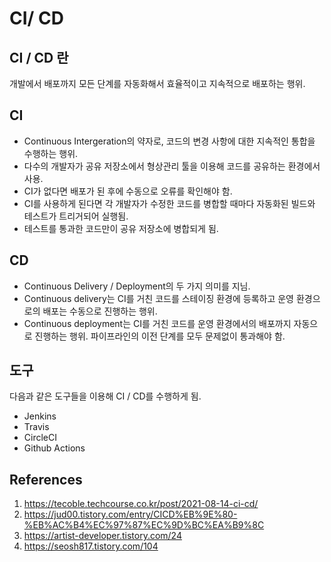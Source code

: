 # CI/ CD

## CI / CD 란

개발에서 배포까지 모든 단계를 자동화해서 효율적이고 지속적으로 배포하는 행위.

## CI

- Continuous Intergeration의 약자로, 코드의 변경 사항에 대한 지속적인 통합을 수행하는 행위.
- 다수의 개발자가 공유 저장소에서 형상관리 툴을 이용해 코드를 공유하는 환경에서 사용.
- CI가 없다면 배포가 된 후에 수동으로 오류를 확인해야 함.
- CI를 사용하게 된다면 각 개발자가 수정한 코드를 병합할 때마다 자동화된 빌드와 테스트가 트리거되어 실행됨.
- 테스트를 통과한 코드만이 공유 저장소에 병합되게 됨.

## CD

- Continuous Delivery / Deployment의 두 가지 의미를 지님.
- Continuous delivery는 CI를 거친 코드를 스테이징 환경에 등록하고 운영 환경으로의 배포는 수동으로 진행하는 행위.
- Continuous deployment는 CI를 거친 코드를 운영 환경에서의 배포까지 자동으로 진행하는 행위. 파이프라인의 이전 단계를 모두 문제없이 통과해야 함.

## 도구

다음과 같은 도구들을 이용해 CI / CD를 수행하게 됨.

- Jenkins
- Travis
- CircleCI
- Github Actions

## References

1. https://tecoble.techcourse.co.kr/post/2021-08-14-ci-cd/
2. https://jud00.tistory.com/entry/CICD%EB%9E%80-%EB%AC%B4%EC%97%87%EC%9D%BC%EA%B9%8C
3. https://artist-developer.tistory.com/24
4. https://seosh817.tistory.com/104
